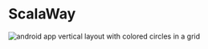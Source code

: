 ScalaWay
========


![android app vertical layout with colored circles in a grid](https://raw.github.com/INF8405/ScalaWay/master/screenshoots/game.png)
